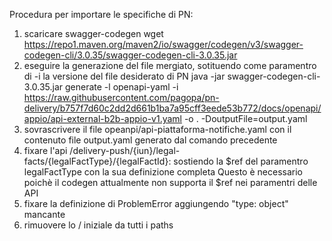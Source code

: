Procedura per importare le specifiche di PN:

1. scaricare swagger-codegen
    wget https://repo1.maven.org/maven2/io/swagger/codegen/v3/swagger-codegen-cli/3.0.35/swagger-codegen-cli-3.0.35.jar
2. eseguire la generazione del file mergiato, sotituendo come paramentro di -i la versione del file desiderato di PN
    java -jar swagger-codegen-cli-3.0.35.jar generate -l openapi-yaml -i https://raw.githubusercontent.com/pagopa/pn-delivery/b757f7d60c2dd2d661b1ba7a95cff3eede53b772/docs/openapi/appio/api-external-b2b-appio-v1.yaml -o . -DoutputFile=output.yaml
3. sovrascrivere il file opeanpi/api-piattaforma-notifiche.yaml con il contenuto file output.yaml generato dal comando precedente
4. fixare l'api
    /delivery-push/{iun}/legal-facts/{legalFactType}/{legalFactId}:
    sostiendo la $ref del paramentro legalFactType con la sua definizione completa
    Questo è necessario poichè il codegen attualmente non supporta il $ref nei paramentri delle API
5. fixare la definizione di ProblemError aggiungendo "type: object" mancante
6. rimuovere lo / iniziale da tutti i paths